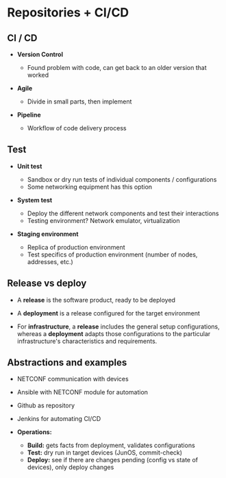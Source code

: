 # Repositories + CI/CD

## CI / CD

- **Version Control**
    - Found problem with code, can get back to an older version that worked

- **Agile**
    - Divide in small parts, then implement

- **Pipeline**
    - Workflow of code delivery process

## Test

- **Unit test**
    - Sandbox or dry run tests of individual components / configurations
    - Some networking equipment has this option

- **System test**
    - Deploy the different network components and test their interactions
    - Testing environment? Network emulator, virtualization

- **Staging environment**
    - Replica of production environment
    - Test specifics of production environment (number of nodes, addresses, etc.)

## Release vs deploy

- A **release** is the software product, ready to be deployed
- A **deployment** is a release configured for the target environment

- For **infrastructure**, a **release** includes the general setup configurations, whereas a **deployment** adapts those configurations to the particular infrastructure's characteristics and requirements.

## Abstractions and examples

- NETCONF communication with devices
- Ansible with NETCONF module for automation
- Github as repository
- Jenkins for automating CI/CD

- **Operations:**
    - **Build:** gets facts from deployment, validates configurations
    - **Test:** dry run in target devices (JunOS, commit-check)
    - **Deploy:** see if there are changes pending (config vs state of devices), only deploy changes